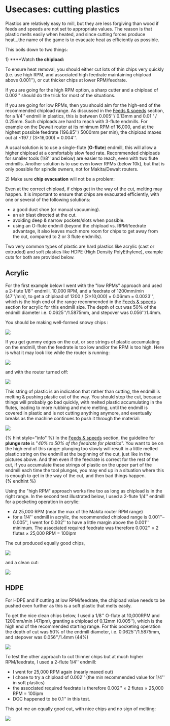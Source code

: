 # Usecases: cutting plastics

Plastics are relatively easy to mill, but they are less forgiving than wood if feeds and speeds are not set to appropriate values. The reason is that plastic melts easily when heated, and since cutting forces produce heat...the name of the game is to evacuate heat as efficiently as possible.

This boils down to two things:

1\) ****Watch **the chipload:**

To ensure heat removal, you should either cut lots of thin chips very quickly \(i.e. use high RPM, and associated high feedrate maintaining chipload above 0.001''\), or cut thicker chips at lower RPM/feedrate.

If you are going for the high RPM option, a sharp cutter and a chipload of 0.002'' should do the trick for most of the situations.

If you are going for low RPMs, then you should aim for the high-end of the recommended chipload range. As discussed in the [Feeds & speeds](feeds-and-speeds-basics.md#Carvera-chiploads-guideline) section, for a 1/4'' endmill in plastics, this is between 0.005''/ 0.13mm and 0.01'' / 0.25mm. Such chiploads are hard to reach with 3-flute endmills. For example on the Dewalt router at its minimum RPM of 16,000, and at the highest possible feedrate \(196.85''/ 5000mm per min\), the chipload maxes out at ~197 / \(3×16,000\) = 0.004''.

A usual solution is to use a single-flute \(**O-flute**\) endmill, this will allow a higher chipload at a comfortably slow feed rate. Recommended chiploads for smaller tools \(1/8'' and below\) are easier to reach, even with two flute endmills. Another solution is to use even lower RPMs \(below 10k\), but that is only possible for spindle owners, not for Makita/Dewalt routers.

2\) Make sure **chip evacuation** will not be a problem:

Even at the correct chipload, if chips get in the way of the cut, melting may happen. It is important to ensure that chips are evacuated efficiently, with one or several of the following solutions:

* a good dust shoe \(or manual vacuuming\).
* an air blast directed at the cut.
* avoiding deep & narrow pockets/slots when possible.
* using an O-flute endmill \(beyond the chipload vs. RPM/feedrate advantage, it also leaves much more room for chips to get away from the cut, compared to 2 or 3 flute endmills\).

Two very common types of plastic are hard plastics like acrylic \(cast or extruded\) and soft plastics like HDPE \(High Density PolyEthylene\), example cuts for both are provided below.

## Acrylic

For the first example below I went with the "low RPMs" approach and used a 2-flute 1/8'' endmill, 10,000 RPM, and a feedrate of 1200mm/min \(47''/min\), to get a chipload of 1200 / \(2×10,000\) = 0.06mm = 0.0023'', which is the high end of the range recommended in the [Feeds & speeds](feeds-and-speeds-basics.md) section for acrylic for this endmill size. The depth of cut was 50% of the endmill diameter i.e. 0.0625''/1.5875mm, and stepover was 0.056''/1.4mm.

You should be making well-formed snowy chips :

![](.gitbook/assets/acrylic_chips.png)

If you get gummy edges on the cut, or see strings of plastic accumulating on the endmill, then the feedrate is too low and/or the RPM is too high. Here is what it may look like while the router is running:

![](.gitbook/assets/stringy_endmill_rotation.png)

and with the router turned off:

![](.gitbook/assets/stringy_endmill_still.png)

This string of plastic is an indication that rather than cutting, the endmill is melting & pushing plastic out of the way. You should stop the cut, because things will probably go bad quickly, with melted plastic accumulating in the flutes, leading to more rubbing and more melting, until the endmill is covered in plastic and is not cutting anything anymore, and eventually breaks as the machine continues to push it through the material:

![](.gitbook/assets/broken_bit_1_5mm.png)

{% hint style="info" %}
In the [Feeds & speeds](feeds-and-speeds-basics.md#plunge-rate) section, the guideline for **plunge rate** is "_40% to 50% of the feedrate for plastics_". You want to be on the high end of this range: plunging too slowly will result in a little melted plastic string on the endmill at the beginning of the cut, just like in the pictures above. And then even if the feedrate is correct for the rest of the cut, if you accumulate these strings of plastic on the upper part of the endmill each time the tool plunges, you may end up in a situation where this is enough to get in the way of the cut, and then bad things happen.  
{% endhint %}

Using the "high RPM" approach works fine too as long as chipload is in the right range. In the second test illustrated below, I used a 2-flute 1/4'' endmill for a pocketing operation in acrylic:

* At 25,000 RPM \(near the max of the Makita router RPM range\)
* for a 1/4'' endmill in acrylic, the recommended chipload range is 0.001''–0.005'', I went for 0.002'' to have a little margin above the 0.001'' minimum. The associated required feedrate was therefore 0.002'' × 2 flutes × 25,000 RPM = 100ipm

The cut produced equally good chips,

![](.gitbook/assets/acrylic_25k_chips.png)

and a clean cut:

![](.gitbook/assets/acrylic_25k_pocket.png)

## HDPE

For HDPE and if cutting at low RPM/feedrate, the chipload value needs to be pushed even further as this is a soft plastic that melts easily.

To get the nice clean chips below, I used a 1/8'' O-flute at 10,000RPM and 1200mm/min \(47ipm\), granting a chipload of 0.12mm \(0.005''\), which is the high end of the recommended starting range. For this pocketing operation the depth of cut was 50% of the endmill diameter, i.e. 0.0625''/1.5875mm, and stepover was 0.056''/1.4mm \(44%\)

![](.gitbook/assets/hdpe_chips.png)

To test the other approach to cut thinner chips but at much higher RPM/feedrate, I used a 2-flute 1/4'' endmill:

* I went for 25,000 RPM again \(nearly maxed out\)
* I chose to try a chipload of 0.002'' \(the min recommended value for 1/4'' in soft plastics\)
* the associated required feedrate is therefore 0.002'' × 2 flutes × 25,000 RPM = 100ipm
* DOC happened to be 0.1'' in this test.

This got me an equally good cut, with nice chips and no sign of melting:

![](.gitbook/assets/hdpe_25k_100ipm.png)

